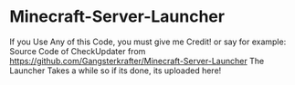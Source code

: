 # Minecraft-Server-Launcher
If you Use Any of this Code, you must give me Credit! or say for example: Source Code of CheckUpdater from https://github.com/Gangsterkrafter/Minecraft-Server-Launcher
The Launcher Takes a while so if its done, its uploaded here!
